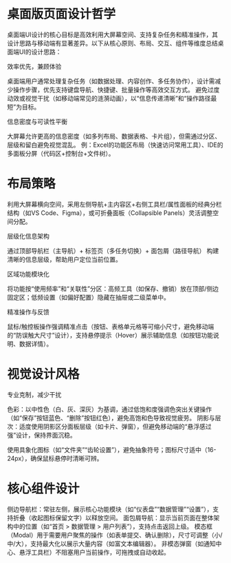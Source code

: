 # 桌面版页面设计哲学

桌面端UI设计的核心目标是高效利用大屏幕空间、支持复杂任务和精准操作，其设计思路与移动端有显著差异。以下从核心原则、布局、交互、组件等维度总结桌面端UI的设计思路：

效率优先，兼顾体验

桌面端用户通常处理复杂任务（如数据处理、内容创作、多任务协作），设计需减少操作步骤，优先支持键盘导航、快捷键、批量操作等高效交互方式。
避免过度动效或视觉干扰（如移动端常见的涟漪动画），以“信息传递清晰”和“操作路径最短”为目标。

信息密度与可读性平衡

大屏幕允许更高的信息密度（如多列布局、数据表格、卡片组），但需通过分区、层级和留白避免视觉混乱。
例：Excel的功能区布局（快速访问常用工具）、IDE的多面板分屏（代码区+控制台+文件树）。

# 布局策略

利用大屏幕横向空间，采用左侧导航+主内容区+右侧工具栏/属性面板的经典分栏结构（如VS Code、Figma），或可折叠面板（Collapsible Panels）灵活调整空间分配。

层级化信息架构

通过顶部导航栏（主导航）+ 标签页（多任务切换）+ 面包屑（路径导航） 构建清晰的信息层级，帮助用户定位当前位置。

区域功能模块化

将功能按“使用频率”和“关联性”分区：高频工具（如保存、撤销）放在顶部/侧边固定区；低频设置（如偏好配置）隐藏在抽屉或二级菜单中。

精准操作与反馈

鼠标/触控板操作强调精准点击（按钮、表格单元格等可缩小尺寸，避免移动端的“防误触大尺寸”设计），支持悬停提示（Hover）展示辅助信息（如按钮功能说明、数据详情）。

# 视觉设计风格

专业克制，减少干扰

色彩：以中性色（白、灰、深灰）为基调，通过低饱和度强调色突出关键操作（如“保存”按钮蓝色、“删除”按钮红色），避免高饱和色导致视觉疲劳。
阴影与层次：适度使用阴影区分面板层级（如卡片、弹窗），但避免移动端的“悬浮感过强”设计，保持界面沉稳。

使用具象化图标（如“文件夹”“齿轮设置”），避免抽象符号；图标尺寸适中（16-24px），确保鼠标悬停时清晰可辨。

# 核心组件设计

侧边导航栏：常驻左侧，展示核心功能模块（如“仪表盘”“数据管理”“设置”），支持折叠（收起图标保留文字）以释放空间。
面包屑导航：显示当前页面在整体架构中的位置（如“首页 > 数据管理 > 用户列表”），支持点击返回上级。
模态框（Modal）用于需要用户聚焦的操作（如表单提交、确认删除），尺寸可调整（小/中/大），支持最大化以展示大量内容（如富文本编辑器）。
非模态弹窗（如通知中心、悬浮工具栏）不阻塞用户当前操作，可拖拽或自动收起。